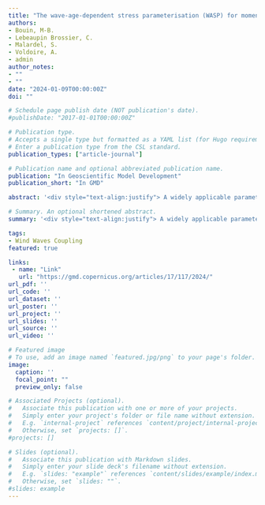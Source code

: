 ```yaml
---
title: "The wave-age-dependent stress parameterisation (WASP) for momentum and heat turbulent fluxes at sea in SURFEX v8.1"
authors:
- Bouin, M-B.
- Lebeaupin Brossier, C.
- Malardel, S.
- Voldoire, A.
- admin
author_notes:
- ""
- ""
date: "2024-01-09T00:00:00Z"
doi: ""

# Schedule page publish date (NOT publication's date).
#publishDate: "2017-01-01T00:00:00Z"

# Publication type.
# Accepts a single type but formatted as a YAML list (for Hugo requirements).
# Enter a publication type from the CSL standard.
publication_types: ["article-journal"]

# Publication name and optional abbreviated publication name.
publication: "In Geoscientific Model Development"
publication_short: "In GMD"

abstract: '<div style="text-align:justify"> A widely applicable parameterisation of turbulent heat and momentum fluxes at sea has been developed for the SURFEX v8.1 surface model. This wave-age-dependent stress parameterisation (WASP) combines a close fit to available in situ observations at sea up to wind speed of 60 m s−1 with the possibility of activating the impact of wave growth on the wind stress. It aims in particular at representing the effect of surface processes that depend on the surface wind according to the state of the art. It can be used with the different atmospheric models coupled with the surface model SURFEX, including the CNRM-CM climate model, the operational (numerical weather prediction) systems in use at Météo-France, and the research model Meso-NH. Designed to be used in coupled or forced mode with a wave model, it can also be used in an atmosphere-only configuration. It has been validated and tested in several case studies covering different surface conditions known to be sensitive to the representation of surface turbulent fluxes: (i) the impact of a sea surface temperature (SST) front on low-level flow by weak wind, (ii) the simulation of a Mediterranean heavy precipitating event where waves are known to influence the low-level wind and displace precipitation, (iii) several tropical cyclones, and (iv) a climate run over 35 years. It shows skills comparable to or better than the different parameterisations in use in SURFEX v8.1 so far. </div>'

# Summary. An optional shortened abstract.
summary: '<div style="text-align:justify"> A widely applicable parameterisation of turbulent heat and momentum fluxes at sea has been developed for the SURFEX v8.1 surface model. This wave-age-dependent stress parameterisation (WASP) combines a close fit to available in situ observations at sea up to wind speed of 60 m s−1 with the possibility of activating the impact of wave growth on the wind stress. It aims in particular at representing the effect of surface processes that depend on the surface wind according to the state of the art. It can be used with the different atmospheric models coupled with the surface model SURFEX, including the CNRM-CM climate model, the operational (numerical weather prediction) systems in use at Météo-France, and the research model Meso-NH. Designed to be used in coupled or forced mode with a wave model, it can also be used in an atmosphere-only configuration. It has been validated and tested in several case studies covering different surface conditions known to be sensitive to the representation of surface turbulent fluxes: (i) the impact of a sea surface temperature (SST) front on low-level flow by weak wind, (ii) the simulation of a Mediterranean heavy precipitating event where waves are known to influence the low-level wind and displace precipitation, (iii) several tropical cyclones, and (iv) a climate run over 35 years. It shows skills comparable to or better than the different parameterisations in use in SURFEX v8.1 so far. </div>'

tags:
- Wind Waves Coupling
featured: true

links:
 - name: "Link"
   url: "https://gmd.copernicus.org/articles/17/117/2024/"
url_pdf: ''
url_code: ''
url_dataset: ''
url_poster: ''
url_project: ''
url_slides: ''
url_source: ''
url_video: ''

# Featured image
# To use, add an image named `featured.jpg/png` to your page's folder. 
image:
  caption: ''
  focal_point: ""
  preview_only: false

# Associated Projects (optional).
#   Associate this publication with one or more of your projects.
#   Simply enter your project's folder or file name without extension.
#   E.g. `internal-project` references `content/project/internal-project/index.md`.
#   Otherwise, set `projects: []`.
#projects: []

# Slides (optional).
#   Associate this publication with Markdown slides.
#   Simply enter your slide deck's filename without extension.
#   E.g. `slides: "example"` references `content/slides/example/index.md`.
#   Otherwise, set `slides: ""`.
#slides: example
---
```


<!--
{{% callout note %}}
Click the *Cite* button above to demo the feature to enable visitors to import publication metadata into their reference management software.
{{% /callout %}}

{{% callout note %}}
Create your slides in Markdown - click the *Slides* button to check out the example.
{{% /callout %}}

Add the publication's **full text** or **supplementary notes** here. You can use rich formatting such as including [code, math, and images](https://docs.hugoblox.com/content/writing-markdown-latex/).
-->